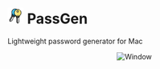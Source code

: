 
# ![Banner](/PassGen/Assets.xcassets/AppIcon.appiconset/AppIcon_32.png) PassGen
Lightweight password generator for Mac

<p align="center">
    <img src="https://user-images.githubusercontent.com/2352321/78418660-eee04c80-765b-11ea-88d7-14036228eea5.png" alt="Window" width="400” maxHeight="91" />
</p>



